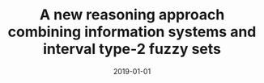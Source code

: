 ---
# Documentation: https://wowchemy.com/docs/managing-content/

title: A new reasoning approach combining information systems and interval type-2
  fuzzy sets
subtitle: ''
summary: ''
authors:
- tabakow
- Joel Quesada
tags: []
categories: []
date: '2019-01-01'
lastmod: 2022-10-07T05:07:24Z
featured: false
draft: false

# Featured image
# To use, add an image named `featured.jpg/png` to your page's folder.
# Focal points: Smart, Center, TopLeft, Top, TopRight, Left, Right, BottomLeft, Bottom, BottomRight.
image:
  caption: ''
  focal_point: ''
  preview_only: false

# Projects (optional).
#   Associate this post with one or more of your projects.
#   Simply enter your project's folder or file name without extension.
#   E.g. `projects = ["internal-project"]` references `content/project/deep-learning/index.md`.
#   Otherwise, set `projects = []`.
projects: []
publishDate: '2022-10-07T05:07:23.731767Z'
publication_types:
- '2'
abstract: ''
publication: '*Journal of Intelligent & Fuzzy Systems*'
doi: 10.3233/JIFS-179367
---